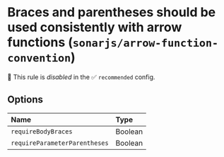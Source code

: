 # Braces and parentheses should be used consistently with arrow functions (`sonarjs/arrow-function-convention`)

🚫 This rule is _disabled_ in the ✅ `recommended` config.

<!-- end auto-generated rule header -->

## Options

<!-- begin auto-generated rule options list -->

| Name                          | Type    |
| :---------------------------- | :------ |
| `requireBodyBraces`           | Boolean |
| `requireParameterParentheses` | Boolean |

<!-- end auto-generated rule options list -->
